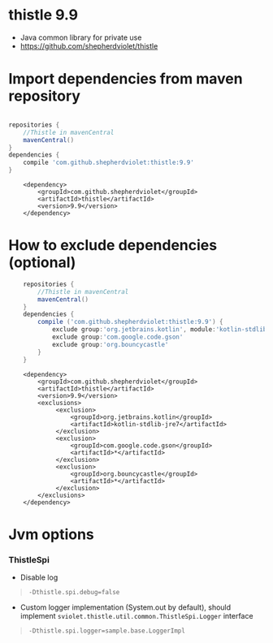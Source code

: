 # thistle 9.9
* Java common library for private use
* https://github.com/shepherdviolet/thistle

# Import dependencies from maven repository

```gradle

repositories {
	//Thistle in mavenCentral
    mavenCentral()
}
dependencies {
    compile 'com.github.shepherdviolet:thistle:9.9'
}

```

```maven
    <dependency>    
        <groupId>com.github.shepherdviolet</groupId>
        <artifactId>thistle</artifactId>
        <version>9.9</version> 
    </dependency>
```

# How to exclude dependencies (optional)

```gradle
    repositories {
    	//Thistle in mavenCentral
        mavenCentral()
    }
    dependencies {
        compile ('com.github.shepherdviolet:thistle:9.9') {
            exclude group:'org.jetbrains.kotlin', module:'kotlin-stdlib-jre7'
            exclude group:'com.google.code.gson'
            exclude group:'org.bouncycastle'
        }
    }
```

```maven
    <dependency>
        <groupId>com.github.shepherdviolet</groupId>
        <artifactId>thistle</artifactId>
        <version>9.9</version>
        <exclusions>
             <exclusion>
                 <groupId>org.jetbrains.kotlin</groupId>
                 <artifactId>kotlin-stdlib-jre7</artifactId>
             </exclusion>
             <exclusion>
                 <groupId>com.google.code.gson</groupId>
                 <artifactId>*</artifactId>
             </exclusion>
             <exclusion>
                 <groupId>org.bouncycastle</groupId>
                 <artifactId>*</artifactId>
             </exclusion>
        </exclusions>
    </dependency>
```

# Jvm options

### ThistleSpi

* Disable log

> `-Dthistle.spi.debug=false`

* Custom logger implementation (System.out by default), should implement `sviolet.thistle.util.common.ThistleSpi.Logger` interface

> `-Dthistle.spi.logger=sample.base.LoggerImpl`
